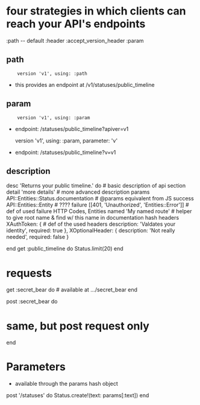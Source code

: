 four strategies in which clients can reach your API's endpoints
===============================================================
:path												-- default
:header
:accept_version_header
:param

path
----
		version 'v1', using: :path
-   this provides an endpoint at 		/v1/statuses/public_timeline

param
-----
		version 'v1', using: :param
-   endpoint:												/statuses/public_timeline?apiver=v1

    version 'v1', using: :param, parameter: 'v'
-   endpoint:												/statuses/public_timeline?v=v1

description
-----------

desc 'Returns your public timeline.' do 							# basic description of api section
  detail 'more details'																# more advanced description
  params  API::Entities::Status.documentation 				# @params equivalent from JS
  success API::Entities::Entity 											# ????
  failure [[401, 'Unauthorized', 'Entities::Error']]  # def of used failure HTTP Codes, Entities
  named 'My named route'															# helper to give root name & find w/ this name in documentation hash
  headers XAuthToken: { 															# def of the used headers
            description: 'Valdates your identity',
            required: true
          },
          XOptionalHeader: {
            description: 'Not really needed',
            required: false
          }

end
get :public_timeline do
  Status.limit(20)
end


requests
========
get :secret_bear do
	# available at .../secret_bear
end

post :secret_bear do
  # same, but post request only
end


Parameters
==========
*   available through the params hash object

post '/statuses' do
  Status.create!(text: params[:text])
end
